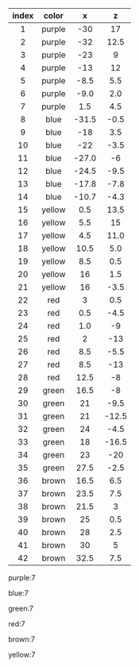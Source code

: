 | index | color  |   x   |   z   |
| :---: | :----: | :---: | :---: |
|   1   | purple |  -30  |  17   |
|   2   | purple |  -32  | 12.5  |
|   3   | purple |  -23  |   9   |
|   4   | purple |  -13  |  12   |
|   5   | purple | -8.5  |  5.5  |
|   6   | purple | -9.0  |  2.0  |
|   7   | purple |  1.5  |  4.5  |
|   8   |  blue  | -31.5 | -0.5  |
|   9   |  blue  |  -18  |  3.5  |
|  10   |  blue  |  -22  | -3.5  |
|  11   |  blue  | -27.0 |  -6   |
|  12   |  blue  | -24.5 | -9.5  |
|  13   |  blue  | -17.8 | -7.8  |
|  14   |  blue  | -10.7 | -4.3  |
|  15   | yellow |  0.5  | 13.5  |
|  16   | yellow |  5.5  |  15   |
|  17   | yellow |  4.5  | 11.0  |
|  18   | yellow | 10.5  |  5.0  |
|  19   | yellow |  8.5  |  0.5  |
|  20   | yellow |  16   |  1.5  |
|  21   | yellow |  16   | -3.5  |
|  22   |  red   |   3   |  0.5  |
|  23   |  red   |  0.5  | -4.5  |
|  24   |  red   |  1.0  |  -9   |
|  25   |  red   |   2   |  -13  |
|  26   |  red   |  8.5  | -5.5  |
|  27   |  red   |  8.5  |  -13  |
|  28   |  red   | 12.5  |  -8   |
|  29   | green  | 16.5  |  -8   |
|  30   | green  |  21   | -9.5  |
|  31   | green  |  21   | -12.5 |
|  32   | green  |  24   | -4.5  |
|  33   | green  |  18   | -16.5 |
|  34   | green  |  23   |  -20  |
|  35   | green  | 27.5  | -2.5  |
|  36   | brown  | 16.5  |  6.5  |
|  37   | brown  | 23.5  |  7.5  |
|  38   | brown  | 21.5  |   3   |
|  39   | brown  |  25   |  0.5  |
|  40   | brown  |  28   |  2.5  |
|  41   | brown  |  30   |   5   |
|  42   | brown  | 32.5  |  7.5  |

purple:7

blue:7

green:7

red:7

brown:7

yellow:7